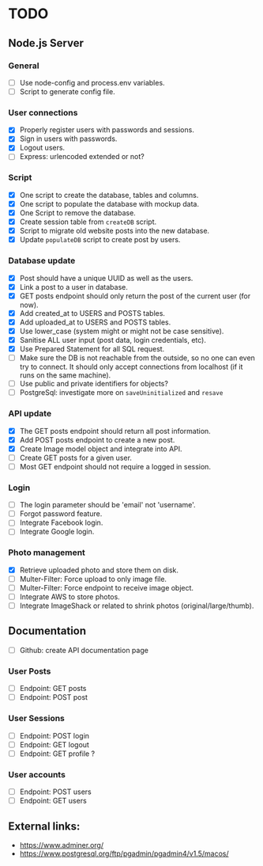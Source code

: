 # TODO

## Node.js Server

### General
- [ ] Use node-config and process.env variables.
- [ ] Script to generate config file.

### User connections
- [x] Properly register users with passwords and sessions.
- [x] Sign in users with passwords.
- [x] Logout users.
- [ ] Express: urlencoded extended or not?

### Script
- [x] One script to create the database, tables and columns.
- [x] One script to populate the database with mockup data.
- [x] One Script to remove the database.
- [x] Create session table from `createDB` script.
- [x] Script to migrate old website posts into the new database.
- [x] Update `populateDB` script to create post by users.

### Database update
- [x] Post should have a unique UUID as well as the users.
- [x] Link a post to a user in database.
- [x] GET posts endpoint should only return the post of the current user (for now).
- [x] Add created_at to USERS and POSTS tables.
- [x] Add uploaded_at to USERS and POSTS tables.
- [x] Use lower_case (system might or might not be case sensitive).
- [x] Sanitise ALL user input (post data, login credentials, etc).
- [x] Use Prepared Statement for all SQL request.
- [ ] Make sure the DB is not reachable from the outside, so no one can even try to connect. It should only accept connections from localhost (if it runs on the same machine).
- [ ] Use public and private identifiers for objects?
- [ ] PostgreSql: investigate more on `saveUninitialized` and `resave`

### API update
- [x] The GET posts endpoint should return all post information.
- [x] Add POST posts endpoint to create a new post.
- [x] Create Image model object and integrate into API.
- [ ] Create GET posts for a given user.
- [ ] Most GET endpoint should not require a logged in session.

### Login
- [ ] The login parameter should be 'email' not 'username'.
- [ ] Forgot password feature.
- [ ] Integrate Facebook login.
- [ ] Integrate Google login.

### Photo management
- [x] Retrieve uploaded photo and store them on disk.
- [ ] Multer-Filter: Force upload to only image file.
- [ ] Multer-Filter: Force endpoint to receive image object.
- [ ] Integrate AWS to store photos.
- [ ] Integrate ImageShack or related to shrink photos (original/large/thumb).

## Documentation
- [ ] Github: create API documentation page
### User Posts
- [ ] Endpoint: GET posts
- [ ] Endpoint: POST post
### User Sessions
- [ ] Endpoint: POST login
- [ ] Endpoint: GET logout
- [ ] Endpoint: GET profile ?
### User accounts
- [ ] Endpoint: POST users
- [ ] Endpoint: GET users

## External links:

- https://www.adminer.org/
- https://www.postgresql.org/ftp/pgadmin/pgadmin4/v1.5/macos/
